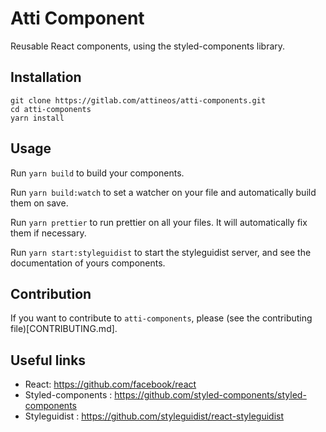 # Atti Component

Reusable React components, using the styled-components library.

## Installation

```
git clone https://gitlab.com/attineos/atti-components.git
cd atti-components
yarn install
```

## Usage

Run `yarn build` to build your components.

Run `yarn build:watch` to set a watcher on your file and automatically build them on save.

Run `yarn prettier` to run prettier on all your files. It will automatically fix them if necessary.

Run `yarn start:styleguidist` to start the styleguidist server, and see the documentation of yours components.

## Contribution

If you want to contribute to `atti-components`, please (see the contributing file)[CONTRIBUTING.md].

## Useful links

* React: https://github.com/facebook/react
* Styled-components : https://github.com/styled-components/styled-components
* Styleguidist : https://github.com/styleguidist/react-styleguidist
